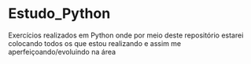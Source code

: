 # Estudo_Python
Exercícios realizados em Python onde por meio deste repositório estarei colocando todos os que estou realizando e assim me aperfeiçoando/evoluindo na área
